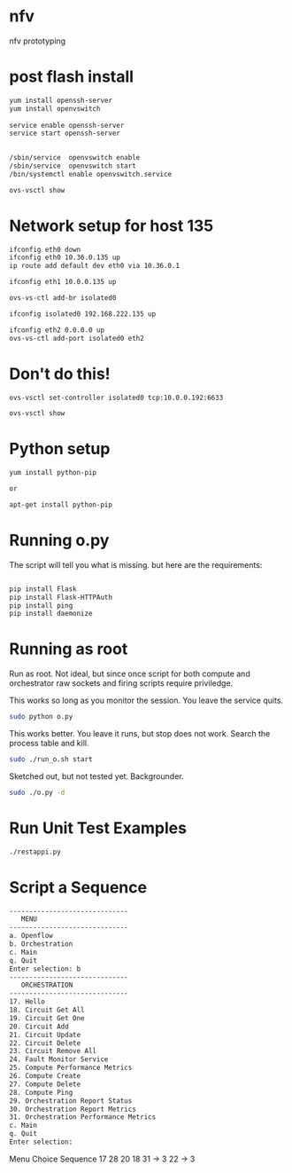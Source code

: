 nfv
===

nfv prototyping

post flash install
===================
```sh
yum install openssh-server
yum install openvswitch
    
service enable openssh-server
service start openssh-server
 

/sbin/service  openvswitch enable
/sbin/service  openvswitch start
/bin/systemctl enable openvswitch.service

ovs-vsctl show
```

Network setup for host 135
==========================

```sh
ifconfig eth0 down
ifconfig eth0 10.36.0.135 up
ip route add default dev eth0 via 10.36.0.1

ifconfig eth1 10.0.0.135 up

ovs-vs-ctl add-br isolated0

ifconfig isolated0 192.168.222.135 up

ifconfig eth2 0.0.0.0 up
ovs-vs-ctl add-port isolated0 eth2

```


Don't do this!
==============
 
 ```sh
ovs-vsctl set-controller isolated0 tcp:10.0.0.192:6633

ovs-vsctl show

```

Python setup
============

```sh
yum install python-pip

or

apt-get install python-pip
```

Running o.py
============

The script will tell you what is missing. but here are the requirements:

```sh

pip install Flask
pip install Flask-HTTPAuth
pip install ping
pip install daemonize
```


Running as root
===============

Run as root.  Not ideal, but since once script for both compute and orchestrator 
raw sockets and firing scripts require priviledge.

This works so long as you monitor the session.  You leave the service quits.

```sh
sudo python o.py
```
This works better. You leave it runs, but stop does not work.  Search the process table and kill.

```sh
sudo ./run_o.sh start
```

Sketched out, but not tested yet.  Backgrounder.

```sh
sudo ./o.py -d
```

Run Unit Test Examples
======================

```sh
./restappi.py
```

Script a Sequence
=================
```sh
------------------------------
   MENU      
------------------------------
a. Openflow           
b. Orchestration      
c. Main               
q. Quit               
Enter selection: b
------------------------------
   ORCHESTRATION      
------------------------------
17. Hello             
18. Circuit Get All   
19. Circuit Get One   
20. Circuit Add       
21. Circuit Update    
22. Circuit Delete    
23. Circuit Remove All
24. Fault Monitor Service 
25. Compute Performance Metrics
26. Compute Create    
27. Compute Delete    
28. Compute Ping      
29. Orchestration Report Status
30. Orchestration Report Metrics
31. Orchestration Performance Metrics
c. Main               
q. Quit               
Enter selection: 
```
Menu Choice Sequence
17
28
20
18
31 -> 3
22 -> 3


